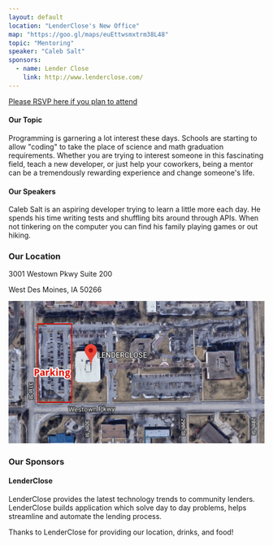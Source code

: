 ```yaml
---
layout: default
location: "LenderClose's New Office"
map: "https://goo.gl/maps/euEttwsmxtrm38L48"
topic: "Mentoring"
speaker: "Caleb Salt"
sponsors:
  - name: Lender Close
    link: http://www.lenderclose.com/
---
```


[Please RSVP here if you plan to attend](https://www.eventbrite.com/e/november-2019-meeting-tickets-79835519187)

#### Our Topic

Programming is garnering a lot interest these days.  Schools are starting to allow "coding" to take the place of science and math graduation requirements.  Whether you are trying to interest someone in this fascinating field, teach a new developer, or just help your coworkers, being a mentor can be a tremendously rewarding experience and change someone's life.

#### Our Speakers

Caleb Salt is an aspiring developer trying to learn a little more each day.  He spends his time writing tests and shuffling bits around through APIs.  When not tinkering on the computer you can find his family playing games or out hiking.

### Our Location

3001 Westown Pkwy Suite 200

West Des Moines, IA 50266

<img src="static/img/lenderclose_location.png" />

### Our Sponsors

#### LenderClose

LenderClose provides the latest technology trends to community lenders. LenderClose builds application which solve day to day problems, helps streamline and automate the lending process.


Thanks to LenderClose for providing our location, drinks, and food!
